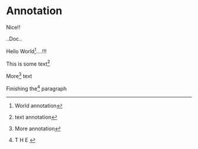 # Annotation

Nice!!

..Doc..

Hello World[^1]....!!!

This is some text[^2]

More[^3] text

Finishing the[^4] paragraph

[^1]: World annotation



[^2]: text annotation



[^3]: More annotation

[^4]: T H E&#x20;
